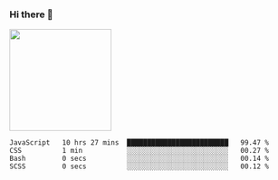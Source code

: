 ### Hi there 👋

<!--
**hwolf0610/hwolf0610** is a ✨ _special_ ✨ repository because its `README.md` (this file) appears on your GitHub profile.

Here are some ideas to get you started:

- 🔭 I’m currently working on ...
- 🌱 I’m currently learning ...
- 👯 I’m looking to collaborate on ...
- 🤔 I’m looking for help with ...
- 💬 Ask me about ...
- 📫 How to reach me: ...
- 😄 Pronouns: ...
- ⚡ Fun fact: ...
-->

<img height="180em" src="https://github-readme-stats.vercel.app/api?username=hwolf0610&show_icons=true&hide_border=true&&count_private=true&include_all_commits=true" />


<!--START_SECTION:waka-->

```text
JavaScript   10 hrs 27 mins  █████████████████████████   99.47 %
CSS          1 min           ░░░░░░░░░░░░░░░░░░░░░░░░░   00.27 %
Bash         0 secs          ░░░░░░░░░░░░░░░░░░░░░░░░░   00.14 %
SCSS         0 secs          ░░░░░░░░░░░░░░░░░░░░░░░░░   00.12 %
```

<!--END_SECTION:waka-->
